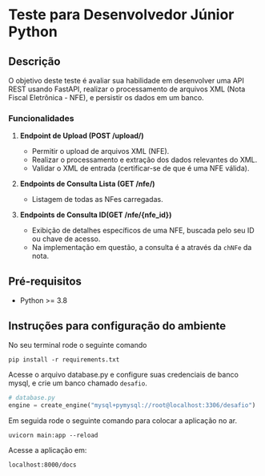 # Teste para Desenvolvedor Júnior Python

## Descrição

O objetivo deste teste é avaliar sua habilidade em desenvolver uma API REST usando FastAPI, realizar o processamento de arquivos XML (Nota Fiscal Eletrônica - NFE), e persistir os dados em um banco.

### Funcionalidades

1. **Endpoint de Upload (POST /upload/)**
    - Permitir o upload de arquivos XML (NFE).
    - Realizar o processamento e extração dos dados relevantes do XML.
    - Validar o XML de entrada (certificar-se de que é uma NFE válida).

2. **Endpoints de Consulta Lista (GET /nfe/)**
    - Listagem de todas as NFes carregadas.

3. **Endpoints de Consulta ID(GET /nfe/{nfe_id})**
    - Exibição de detalhes específicos de uma NFE, buscada pelo seu ID ou chave de acesso.
    - Na implementação em questão, a consulta é a através da `chNFe` da nota.

## Pré-requisitos

* Python >= 3.8

## Instruções para configuração do ambiente

No seu terminal rode o seguinte comando
```
pip install -r requirements.txt
```
Acesse o arquivo database.py e configure suas credenciais de banco mysql, e crie um banco chamado `desafio`.
```python
# database.py
engine = create_engine("mysql+pymysql://root@localhost:3306/desafio")
```
Em seguida rode o seguinte comando para colocar a aplicação no ar.
```
uvicorn main:app --reload
```
Acesse a aplicação em:
```
localhost:8000/docs
```
